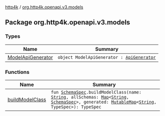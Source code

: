 [http4k](../index.md) / [org.http4k.openapi.v3.models](./index.md)

## Package org.http4k.openapi.v3.models

### Types

| Name | Summary |
|---|---|
| [ModelApiGenerator](-model-api-generator/index.md) | `object ModelApiGenerator : `[`ApiGenerator`](../org.http4k.openapi.v3/-api-generator.md) |

### Functions

| Name | Summary |
|---|---|
| [buildModelClass](build-model-class.md) | `fun `[`SchemaSpec`](../org.http4k.openapi.v3/-schema-spec/index.md)`.buildModelClass(name: `[`String`](https://kotlinlang.org/api/latest/jvm/stdlib/kotlin/-string/index.html)`, allSchemas: `[`Map`](https://kotlinlang.org/api/latest/jvm/stdlib/kotlin.collections/-map/index.html)`<`[`String`](https://kotlinlang.org/api/latest/jvm/stdlib/kotlin/-string/index.html)`, `[`SchemaSpec`](../org.http4k.openapi.v3/-schema-spec/index.md)`>, generated: `[`MutableMap`](https://kotlinlang.org/api/latest/jvm/stdlib/kotlin.collections/-mutable-map/index.html)`<`[`String`](https://kotlinlang.org/api/latest/jvm/stdlib/kotlin/-string/index.html)`, TypeSpec>): TypeSpec` |
